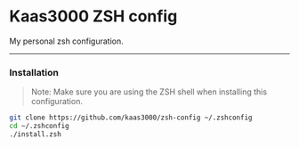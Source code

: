 # Kaas3000 ZSH config

My personal zsh configuration.

---

### Installation
> Note: Make sure you are using the ZSH shell when installing this configuration.

```Zsh
git clone https://github.com/kaas3000/zsh-config ~/.zshconfig
cd ~/.zshconfig
./install.zsh
```
